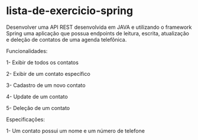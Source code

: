 # lista-de-exercicio-spring

Desenvolver uma API REST desenvolvida em JAVA e utilizando o framework Spring uma aplicação que possua endpoints de leitura, escrita, atualização e deleção de contatos de uma agenda telefônica.


Funcionalidades:

1- Exibir de todos os contatos

2- Exibir de um contato específico

3- Cadastro de um novo contato

4- Update de um contato

5- Deleção de um contato


Especificações:

1- Um contato possui um nome e um número de telefone
